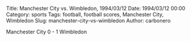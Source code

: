 Title: Manchester City vs. Wimbledon, 1994/03/12
Date: 1994/03/12 00:00
Category: sports
Tags: football, football scores, Manchester City, Wimbledon
Slug: manchester-city-vs-wimbledon
Author: carbonero


Manchester City 0 - 1 Wimbledon
